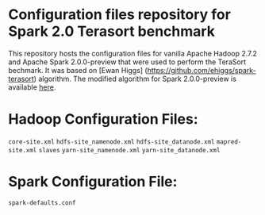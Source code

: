 # Configuration files repository for Spark 2.0 Terasort benchmark

This repository hosts the configuration files for vanilla Apache Hadoop 2.7.2 and Apache Spark 2.0.0-preview that were used to perform the TeraSort bechmark. It was based on [Ewan Higgs] (https://github.com/ehiggs/spark-terasort) algorithm. The modified algorithm for Spark 2.0.0-preview is available [here](https://github.com/bigstepinc/spark-terasort).

# Hadoop Configuration Files:

`core-site.xml`
`hdfs-site_namenode.xml`
`hdfs-site_datanode.xml`
`mapred-site.xml`
`slaves`
`yarn-site_namenode.xml`
`yarn-site_datanode.xml`

# Spark Configuration File:

`spark-defaults.conf`

